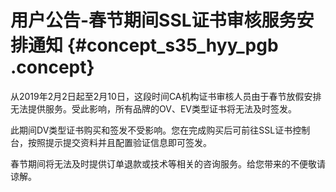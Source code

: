 # 用户公告-春节期间SSL证书审核服务安排通知 {#concept_s35_hyy_pgb .concept}

从2019年2月2日起至2月10日，这段时间CA机构证书审核人员由于春节放假安排无法提供服务。受此影响，所有品牌的OV、EV类型证书将无法及时签发。

此期间DV类型证书购买和签发不受影响。您在完成购买后可前往SSL证书控制台，按照提示提交资料并且配置验证信息即可签发。

春节期间将无法及时提供订单退款或技术等相关的咨询服务。给您带来的不便敬请谅解。

